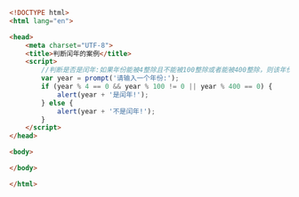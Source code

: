 
<BlogInfo id="398" title="13.判断闰年的案例" author="白日梦想猿" pv=0 read_times=0 pre_cost_time=0分20秒 category="js学习" tag_list="['js学习']" create_time="2020.08.02 14:03:17" update_time="2020.08.02 14:10:53" />

```html
<!DOCTYPE html>
<html lang="en">

<head>
    <meta charset="UTF-8">
    <title>判断闰年的案例</title>
    <script>
        //判断是否是闰年:如果年份能被4整除且不能被100整除或者能被400整除，则该年份是闰年
        var year = prompt('请输入一个年份:');
        if (year % 4 == 0 && year % 100 != 0 || year % 400 == 0) {
            alert(year + '是闰年!');
        } else {
            alert(year + '不是闰年!');
        }
    </script>
</head>

<body>

</body>

</html>
```
